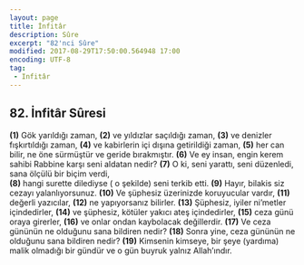 ```yaml
---
layout: page
title: İnfitâr
description: Sûre
excerpt: "82'nci Sûre"
modified: 2017-08-29T17:50:00.564948 17:00
encoding: UTF-8
tag: 
 - Infitâr
---
```


## 82. İnfitâr Sûresi

**(1)** Gök yarıldığı zaman,
**(2)** ve yıldızlar saçıldığı zaman, 
**(3)** ve denizler fışkırtıldığı zaman, 
**(4)** ve kabirlerin içi dışına getirildiği zaman, 
**(5)** her can bilir, ne öne sürmüştür ve geride bırakmıştır. 
**(6)** Ve ey insan, engin kerem sahibi Rabbine karşı seni aldatan nedir?
**(7)** O ki, seni yarattı, seni düzenledi, sana ölçülü bir biçim verdi,	
**(8)** hangi surette dilediyse ( o şekilde) seni terkib etti.
**(9)** Hayır, bilakis siz cezayı yalanlıyorsunuz.
**(10)** Ve şüphesiz üzerinizde koruyucular vardır,
**(11)** değerli yazıcılar,
**(12)** ne yapıyorsanız bilirler.
**(13)** Şüphesiz, iyiler ni’metler içindedirler,
**(14)** ve şüphesiz, kötüler yakıcı ateş içindedirler,
**(15)** ceza günü oraya girerler,
**(16)** ve onlar ondan kaybolacak değillerdir. 
**(17)** Ve ceza gününün ne olduğunu sana bildiren nedir?
**(18)** Sonra yine, ceza gününün ne olduğunu sana bildiren nedir?
**(19)** Kimsenin kimseye, bir şeye (yardıma) malik olmadığı bir gündür ve  o gün buyruk yalnız Allah’ındır.
